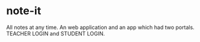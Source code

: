 # note-it
All notes at any time. An web application and an app which had two portals. TEACHER LOGIN and STUDENT LOGIN.

